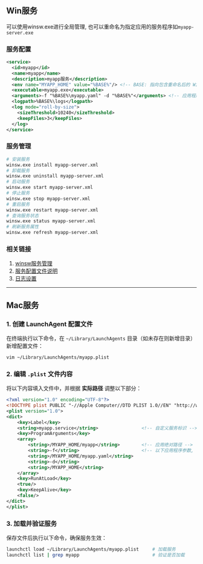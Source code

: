 
## Win服务

可以使用winsw.exe进行全局管理, 也可以重命名为指定应用的服务程序如`myapp-server.exe`

### 服务配置

```xml
<service>
  <id>myapp</id>
  <name>myapp</name>
  <description>myapp服务</description>
  <env name="MYAPP_HOME" value="%BASE%"/> <!-- BASE: 指向包含重命名后的 WinSW.exe 的目录 -->
  <executable>myapp.exe</executable>
  <arguments>-f "%BASE%\myapp.yaml" -d "%BASE%"</arguments> <!-- 应用程序参数 -->
  <logpath>%BASE%\logs</logpath>
  <log mode="roll-by-size">
    <sizeThreshold>10240</sizeThreshold>
    <keepFiles>3</keepFiles>
  </log>
</service>
```

### 服务管理

```sh
# 安装服务
winsw.exe install myapp-server.xml
# 卸载服务
winsw.exe uninstall myapp-server.xml
# 启动服务
winsw.exe start myapp-server.xml
# 停止服务
winsw.exe stop myapp-server.xml
# 重启服务
winsw.exe restart myapp-server.xml
# 查询服务状态
winsw.exe status myapp-server.xml
# 刷新服务属性
winsw.exe refresh myapp-server.xml
```

### 相关链接
1. [winsw服务管理](https://github.com/winsw/winsw)
2. [服务配置文件说明](https://github.com/winsw/winsw/blob/v3/docs/xml-config-file.md)
3. [日志设置](https://github.com/winsw/winsw/blob/v3/docs/logging-and-error-reporting.md)

---
## Mac服务

### 1. **创建 LaunchAgent 配置文件**
在终端执行以下命令，在 `~/Library/LaunchAgents` 目录（如未存在则新增目录）新增配置文件：
```bash
vim ~/Library/LaunchAgents/myapp.plist
```

### 2. **编辑 `.plist` 文件内容**
将以下内容填入文件中，并根据 **实际路径** 调整以下部分：
```xml
<?xml version="1.0" encoding="UTF-8"?>
<!DOCTYPE plist PUBLIC "-//Apple Computer//DTD PLIST 1.0//EN" "http://www.apple.com/DTDs/PropertyList-1.0.dtd">
<plist version="1.0">
<dict>
    <key>Label</key>
    <string>myapp.service</string>                <!-- 自定义服务标识 -->
    <key>ProgramArguments</key>
    <array>
        <string>/MYAPP_HOME/myapp</string>        <!-- 应用绝对路径 -->
        <string>-f</string>                       <!-- 以下应用程序参数, 可根据实际情况进行调整 -->
        <string>/MYAPP_HOME/myapp.yaml</string>   
        <string>-d</string>
        <string>/MYAPP_HOME</string>              
    </array>
    <key>RunAtLoad</key>
    <true/>
    <key>KeepAlive</key>
    <false/>
</dict>
</plist>
```

### 3. **加载并验证服务**
保存文件后执行以下命令，确保服务生效：
```bash
launchctl load ~/Library/LaunchAgents/myapp.plist     # 加载服务
launchctl list | grep myapp                           # 验证是否加载
```
